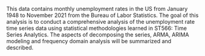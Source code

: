 This data contains monthly unemployment rates in the US from January 1948 to November 2021 from the Bureau of Labor Statistics. The goal of this analysis is to conduct a comprehensive analysis of the unemployment rate time series data using statistical methodologies learned in ST566: Time Series Analytics. The aspects of decomposing the series, ARMA, ARIMA modeling and frequency domain analysis will be summarized and described.
